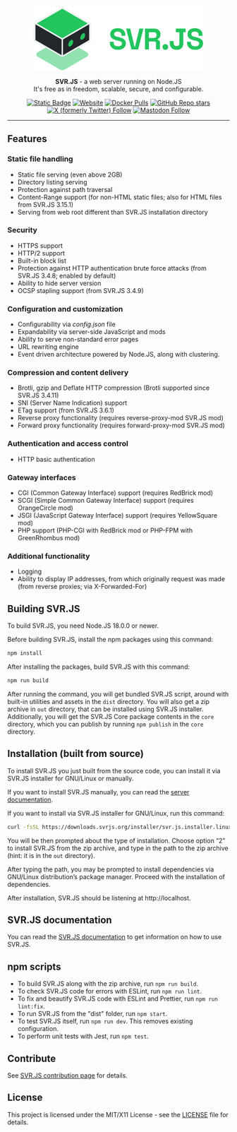 <p align="center">
  <a href="https://svrjs.org" target="_blank">
    <img src="assets/logo.png" width="384">
  </a>
</p>
<p align="center">
  <b>SVR.JS</b> - a web server running on Node.JS<br/>
  It's free as in freedom, scalable, secure, and configurable.
</p>
<p align="center">
  <a href="https://svrjs.org/docs" target="_blank"><img alt="Static Badge" src="https://img.shields.io/badge/Documentation-green"></a>
  <a href="https://svrjs.org" target="_blank"><img alt="Website" src="https://img.shields.io/website?url=https%3A%2F%2Fsvrjs.org"></a>
  <a href="https://hub.docker.com/r/svrjs/svrjs" target="_blank"><img alt="Docker Pulls" src="https://img.shields.io/docker/pulls/svrjs/svrjs"></a>
  <a href="https://github.com/svr-js/svrjs" target="_blank"><img alt="GitHub Repo stars" src="https://img.shields.io/github/stars/svr-js/svrjs"></a>
  <a href="https://x.com/SVR_JS" target="_blank"><img alt="X (formerly Twitter) Follow" src="https://img.shields.io/twitter/follow/SVR_JS"></a>
  <a href="https://mastodon.social/@svrjs" target="_blank"><img alt="Mastodon Follow" src="https://img.shields.io/mastodon/follow/111643338718098121"></a>
</p>

* * *

## Features

### Static file handling

*   Static file serving (even above 2GB)
*   Directory listing serving
*   Protection against path traversal
*   Content-Range support (for non-HTML static files; also for HTML files from SVR.JS 3.15.1)
*   Serving from web root different than SVR.JS installation directory

### Security

*   HTTPS support
*   HTTP/2 support
*   Built-in block list
*   Protection against HTTP authentication brute force attacks (from SVR.JS 3.4.8; enabled by default)
*   Ability to hide server version
*   OCSP stapling support (from SVR.JS 3.4.9)

### Configuration and customization

*   Configurability via _config.json_ file
*   Expandability via server-side JavaScript and mods
*   Ability to serve non-standard error pages
*   URL rewriting engine
*   Event driven architecture powered by Node.JS, along with clustering.

### Compression and content delivery

*   Brotli, gzip and Deflate HTTP compression (Brotli supported since SVR.JS 3.4.11)
*   SNI (Server Name Indication) support
*   ETag support (from SVR.JS 3.6.1)
*   Reverse proxy functionality (requires reverse-proxy-mod SVR.JS mod)
*   Forward proxy functionality (requires forward-proxy-mod SVR.JS mod)

### Authentication and access control

*   HTTP basic authentication

### Gateway interfaces

*   CGI (Common Gateway Interface) support (requires RedBrick mod)
*   SCGI (Simple Common Gateway Interface) support (requires OrangeCircle mod)
*   JSGI (JavaScript Gateway Interface) support (requires YellowSquare mod)
*   PHP support (PHP-CGI with RedBrick mod or PHP-FPM with GreenRhombus mod)

### Additional functionality

*   Logging
*   Ability to display IP addresses, from which originally request was made (from reverse proxies; via X-Forwarded-For)

## Building SVR.JS

To build SVR.JS, you need Node.JS 18.0.0 or newer.

Before building SVR.JS, install the npm packages using this command:
```bash
npm install
```
After installing the packages, build SVR.JS with this command:
```bash
npm run build 
```
After running the command, you will get bundled SVR.JS script, around with built-in utilities and assets in the `dist` directory. You will also get a zip archive in `out` directory, that can be installed using SVR.JS installer. Additionally, you will get the SVR.JS Core package contents in the `core` directory, which you can publish by running `npm publish` in the `core` directory.

## Installation (built from source)

To install SVR.JS you just built from the source code, you can install it via SVR.JS installer for GNU/Linux or manually.

If you want to install SVR.JS manually, you can read the [server documentation](https://svrjs.org/docs).

If you want to install via SVR.JS installer for GNU/Linux, run this command:
```bash
curl -fsSL https://downloads.svrjs.org/installer/svr.js.installer.linux.20240509.sh > /tmp/installer.sh && sudo bash /tmp/installer.sh
```

You will be then prompted about the type of installation. Choose option “2” to install SVR.JS from the zip archive, and type in the path to the zip archive (hint: it is in the `out` directory).

After typing the path, you may be prompted to install dependencies via GNU/Linux distribution’s package manager. Proceed with the installation of dependencies.

After installation, SVR.JS should be listening at http://localhost.

## SVR.JS documentation

You can read the [SVR.JS documentation](https://svrjs.org/docs) to get information on how to use SVR.JS.

## npm scripts

- To build SVR.JS along with the zip archive, run `npm run build`.
- To check SVR.JS code for errors with ESLint, run `npm run lint`.
- To fix and beautify SVR.JS code with ESLint and Prettier, run `npm run lint:fix`.
- To run SVR.JS from the "dist" folder, run `npm start`.
- To test SVR.JS itself, run `npm run dev`. This removes existing configuration.
- To perform unit tests with Jest, run `npm test`.
 
## Contribute

See [SVR.JS contribution page](https://svrjs.org/contribute) for details.

## License

This project is licensed under the MIT/X11 License - see the [LICENSE](LICENSE) file for details.